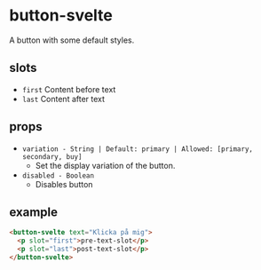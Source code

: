 # button-svelte

A button with some default styles.

## slots

- `first` Content before text
- `last` Content after text

## props

- `variation - String | Default: primary | Allowed: [primary, secondary, buy]`
  - Set the display variation of the button.
- `disabled - Boolean`
  - Disables button

## example

```html
<button-svelte text="Klicka på mig">
  <p slot="first">pre-text-slot</p>
  <p slot="last">post-text-slot</p>
</button-svelte>
```
